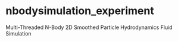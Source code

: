 # nbodysimulation_experiment
Multi-Threaded N-Body 2D Smoothed Particle Hydrodynamics Fluid Simulation
